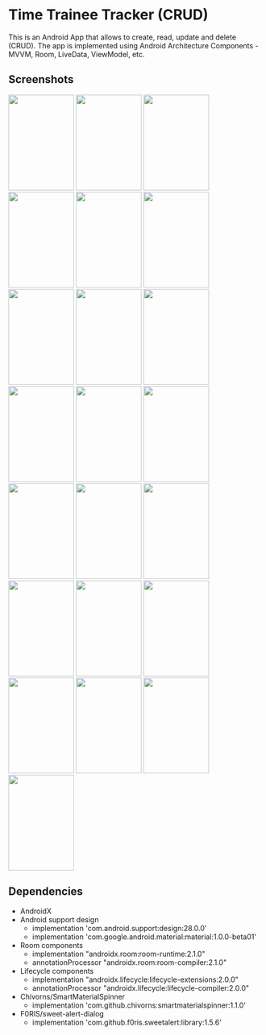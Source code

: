 # Time Trainee Tracker (CRUD)

This is an Android App that allows to create, read, update and delete (CRUD). 
The app is implemented using Android Architecture Components - MVVM, Room, LiveData, ViewModel, etc.

## Screenshots
<p align="left">
<img src="https://user-images.githubusercontent.com/43292234/60281463-d74c8a00-98b9-11e9-8c0b-aed4c28582b9.png" width="130" height="190">
<img src="https://user-images.githubusercontent.com/43292234/60281464-d74c8a00-98b9-11e9-9a96-ec417f23b264.png" width="130" height="190">
<img src="https://user-images.githubusercontent.com/43292234/60281465-d74c8a00-98b9-11e9-97f0-308ae007549e.png" width="130" height="190">
<img src="https://user-images.githubusercontent.com/43292234/60281466-d7e52080-98b9-11e9-883f-fc11e56dea48.png" width="130" height="190">
<img src="https://user-images.githubusercontent.com/43292234/60281467-d7e52080-98b9-11e9-8022-11676ccf6641.png" width="130" height="190">
<img src="https://user-images.githubusercontent.com/43292234/60281468-d87db700-98b9-11e9-8946-05cfcc8a0e4a.png" width="130" height="190">
<img src="https://user-images.githubusercontent.com/43292234/60281471-d87db700-98b9-11e9-80a5-849523fad64e.png" width="130" height="190">
<img src="https://user-images.githubusercontent.com/43292234/60281472-d87db700-98b9-11e9-8b56-48709f58f613.png" width="130" height="190">
<img src="https://user-images.githubusercontent.com/43292234/60281474-d9164d80-98b9-11e9-977a-ad03159f1758.png" width="130" height="190">
<img src="https://user-images.githubusercontent.com/43292234/60281475-d9aee400-98b9-11e9-84d5-6d6ab9da9f49.png" width="130" height="190">
<img src="https://user-images.githubusercontent.com/43292234/60281477-d9aee400-98b9-11e9-8430-9e8b2e340204.png" width="130" height="190">
<img src="https://user-images.githubusercontent.com/43292234/60281478-da477a80-98b9-11e9-8546-594d77ad7f61.png" width="130" height="190">
<img src="https://user-images.githubusercontent.com/43292234/60281479-da477a80-98b9-11e9-9a53-cf9dd7049830.png" width="130" height="190">
<img src="https://user-images.githubusercontent.com/43292234/60281480-dae01100-98b9-11e9-9da1-bcf353fde19e.png" width="130" height="190">
<img src="https://user-images.githubusercontent.com/43292234/60281482-dae01100-98b9-11e9-8cae-2117d8b11f47.png" width="130" height="190">
<img src="https://user-images.githubusercontent.com/43292234/60281484-dc113e00-98b9-11e9-8a4e-d0c211a92231.png" width="130" height="190">
<img src="https://user-images.githubusercontent.com/43292234/60281485-dc113e00-98b9-11e9-98ee-3fa41f765c5d.png" width="130" height="190">
<img src="https://user-images.githubusercontent.com/43292234/60281490-dca9d480-98b9-11e9-9667-9951ca87f917.png" width="130" height="190">
<img src="https://user-images.githubusercontent.com/43292234/60281492-dd426b00-98b9-11e9-9b26-4aa9ad10c86f.png" width="130" height="190">
<img src="https://user-images.githubusercontent.com/43292234/60281493-dd426b00-98b9-11e9-9269-153ea694881c.png" width="130" height="190">
<img src="https://user-images.githubusercontent.com/43292234/60281495-dddb0180-98b9-11e9-9fc8-a332d2f5fb94.png" width="130" height="190">
<img src="https://user-images.githubusercontent.com/43292234/60281496-de739800-98b9-11e9-9eef-615b916713a6.png" width="130" height="190">
</p>

## Dependencies
* AndroidX 
* Android support design
  * implementation 'com.android.support:design:28.0.0'
  * implementation 'com.google.android.material:material:1.0.0-beta01'
* Room components
  * implementation "androidx.room:room-runtime:2.1.0"
  * annotationProcessor "androidx.room:room-compiler:2.1.0"
* Lifecycle components
  * implementation "androidx.lifecycle:lifecycle-extensions:2.0.0"
  * annotationProcessor "androidx.lifecycle:lifecycle-compiler:2.0.0"
* Chivorns/SmartMaterialSpinner
  * implementation 'com.github.chivorns:smartmaterialspinner:1.1.0'
* F0RIS/sweet-alert-dialog
  * implementation 'com.github.f0ris.sweetalert:library:1.5.6'
  
